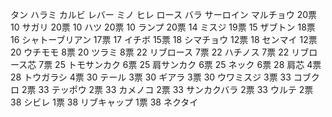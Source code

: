 タン
ハラミ
カルビ
レバー
ミノ
ヒレ
ロース
バラ
サーロイン
マルチョウ
20票
10
サガリ
20票
10
ハツ
20票
10
ランプ
20票
14
ミスジ
19票
15
ザブトン
18票
16
シャトーブリアン
17票
17
イチボ
15票
18
シマチョウ
12票
18
センマイ
12票
20
ウチモモ
8票
20
ツラミ
8票
22
リブロース
7票
22
ハチノス
7票
22
リブロース芯
7票
25
トモサンカク
6票
25
肩サンカク
6票
25
ネック
6票
28
肩芯
4票
28
トウガラシ
4票
30
テール
3票
30
ギアラ
3票
30
ウワミスジ
3票
33
コブクロ
2票
33
テッポウ
2票
33
カメノコ
2票
33
サンカクバラ
2票
33
ウルテ
2票
38
シビレ
1票
38
リブキャップ
1票
38
ネクタイ